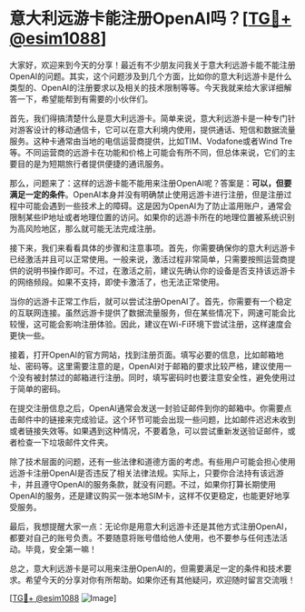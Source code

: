 # 意大利远游卡能注册OpenAI吗？[[TG💪+ @esim1088](https://t.me/s/esim1088)]

大家好，欢迎来到今天的分享！最近有不少朋友问我关于意大利远游卡能不能注册OpenAI的问题。其实，这个问题涉及到几个方面，比如你的意大利远游卡是什么类型的、OpenAI的注册要求以及相关的技术限制等等。今天我就来给大家详细解答一下，希望能帮到有需要的小伙伴们。

首先，我们得搞清楚什么是意大利远游卡。简单来说，意大利远游卡是一种专门针对游客设计的移动通信卡，它可以在意大利境内使用，提供通话、短信和数据流量服务。这种卡通常由当地的电信运营商提供，比如TIM、Vodafone或者Wind Tre等。不同运营商的远游卡在功能和价格上可能会有所不同，但总体来说，它们的主要目的是为短期旅行者提供便捷的通讯服务。

那么，问题来了：这样的远游卡能不能用来注册OpenAI呢？答案是：**可以，但要满足一定的条件**。OpenAI本身并没有明确禁止使用远游卡进行注册，但是注册过程中可能会遇到一些技术上的障碍。这是因为OpenAI为了防止滥用账户，通常会限制某些IP地址或者地理位置的访问。如果你的远游卡所在的地理位置被系统识别为高风险地区，那么就可能无法完成注册。

接下来，我们来看看具体的步骤和注意事项。首先，你需要确保你的意大利远游卡已经激活并且可以正常使用。一般来说，激活过程非常简单，只需要按照运营商提供的说明书操作即可。不过，在激活之前，建议先确认你的设备是否支持该远游卡的网络频段。如果不支持，即使卡激活了，也无法正常使用。

当你的远游卡正常工作后，就可以尝试注册OpenAI了。首先，你需要有一个稳定的互联网连接。虽然远游卡提供了数据流量服务，但在某些情况下，网速可能会比较慢，这可能会影响注册体验。因此，建议在Wi-Fi环境下尝试注册，这样速度会更快一些。

接着，打开OpenAI的官方网站，找到注册页面。填写必要的信息，比如邮箱地址、密码等。这里需要注意的是，OpenAI对于邮箱的要求比较严格，建议使用一个没有被封禁过的邮箱进行注册。同时，填写密码时也要注意安全性，避免使用过于简单的密码。

在提交注册信息之后，OpenAI通常会发送一封验证邮件到你的邮箱中。你需要点击邮件中的链接来完成验证。这个环节可能会出现一些问题，比如邮件迟迟未收到或者链接失效等。如果遇到这种情况，不要着急，可以尝试重新发送验证邮件，或者检查一下垃圾邮件文件夹。

除了技术层面的问题，还有一些法律和道德方面的考虑。有些用户可能会担心使用远游卡注册OpenAI是否违反了相关法律法规。实际上，只要你合法持有该远游卡，并且遵守OpenAI的服务条款，就没有问题。不过，如果你打算长期使用OpenAI的服务，还是建议购买一张本地SIM卡，这样不仅更稳定，也能更好地享受服务。

最后，我想提醒大家一点：无论你是用意大利远游卡还是其他方式注册OpenAI，都要对自己的账号负责。不要随意将账号借给他人使用，也不要参与任何违法活动。毕竟，安全第一嘛！

总之，意大利远游卡是可以用来注册OpenAI的，但需要满足一定的条件和技术要求。希望今天的分享对你有所帮助。如果你还有其他疑问，欢迎随时留言交流哦！

[[TG💪+ @esim1088](https://t.me/s/esim1088) ![Image](https://i.postimg.cc/4NQfJmqS/Snipaste-2025-05-13-00-14-12.png)]